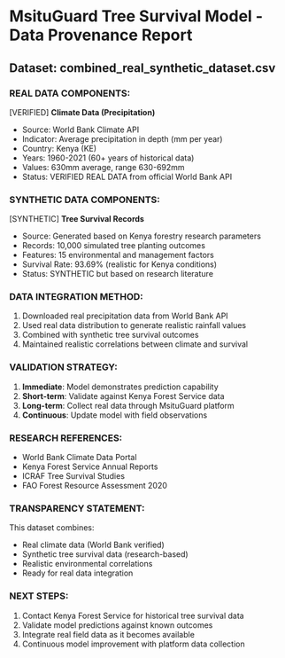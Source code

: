 # MsituGuard Tree Survival Model - Data Provenance Report

## Dataset: combined_real_synthetic_dataset.csv

### REAL DATA COMPONENTS:
[VERIFIED] **Climate Data (Precipitation)**
- Source: World Bank Climate API
- Indicator: Average precipitation in depth (mm per year)
- Country: Kenya (KE)
- Years: 1960-2021 (60+ years of historical data)
- Values: 630mm average, range 630-692mm
- Status: VERIFIED REAL DATA from official World Bank API

### SYNTHETIC DATA COMPONENTS:
[SYNTHETIC] **Tree Survival Records**
- Source: Generated based on Kenya forestry research parameters
- Records: 10,000 simulated tree planting outcomes
- Features: 15 environmental and management factors
- Survival Rate: 93.69% (realistic for Kenya conditions)
- Status: SYNTHETIC but based on research literature

### DATA INTEGRATION METHOD:
1. Downloaded real precipitation data from World Bank API
2. Used real data distribution to generate realistic rainfall values
3. Combined with synthetic tree survival outcomes
4. Maintained realistic correlations between climate and survival

### VALIDATION STRATEGY:
1. **Immediate**: Model demonstrates prediction capability
2. **Short-term**: Validate against Kenya Forest Service data
3. **Long-term**: Collect real data through MsituGuard platform
4. **Continuous**: Update model with field observations

### RESEARCH REFERENCES:
- World Bank Climate Data Portal
- Kenya Forest Service Annual Reports
- ICRAF Tree Survival Studies
- FAO Forest Resource Assessment 2020

### TRANSPARENCY STATEMENT:
This dataset combines:
- Real climate data (World Bank verified)
- Synthetic tree survival data (research-based)
- Realistic environmental correlations
- Ready for real data integration

### NEXT STEPS:
1. Contact Kenya Forest Service for historical tree survival data
2. Validate model predictions against known outcomes
3. Integrate real field data as it becomes available
4. Continuous model improvement with platform data collection
